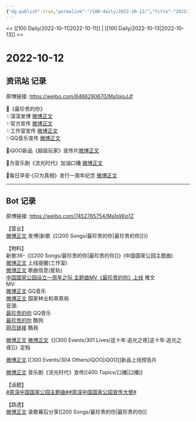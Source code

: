 ```yaml
---
{"dg-publish":true,"permalink":"/100-daily/2022-10-12/","title":"2022-10-12"}
---
```



<< [[100 Daily/2022-10-11\|2022-10-11]] | [[100 Daily/2022-10-13\|2022-10-13]] >>

# 2022-10-12

## 资讯站 记录

原博链接: https://weibo.com/6466290670/Ma1qioJJf

🌟《最珍贵的你》  
✨深深发博 [微博正文](https://m.weibo.cn/6466290670/4823679215340378)  
✨官方宣传 [微博正文](https://m.weibo.cn/6466290670/4823679915004390)  
✨工作室宣传 [微博正文](https://m.weibo.cn/6466290670/4823674571720221)  
✨QQ音乐宣传 [微博正文](https://m.weibo.cn/6466290670/4823666385488951)

🌟iQOO新品《超级玩家》宣传片[微博正文](https://m.weibo.cn/6466290670/4823695145569283)

🌟为音乐剧《流光时代》加油口播 [微博正文](https://m.weibo.cn/6466290670/4823701680032153)

🌟每日早安·《只为真相》发行一周年纪念 [微博正文](https://m.weibo.cn/6466290670/4823651532932725)

---
## Bot 记录

原博链接: https://weibo.com/7452765754/Ma1pWio1Z

【营业】  
[微博正文](http://weibo.com/1736988591/M9VWp56bK) 发博(新歌《[[200 Songs/最珍贵的你\|最珍贵的你]]》)

【物料】  
新歌36-《[[200 Songs/最珍贵的你\|最珍贵的你]]》(中国国家公园主题曲)  
[微博正文](http://weibo.com/7478855230/M9VOoq2WG) 上线提醒(工作室)  
[微博正文](http://weibo.com/6466290670/M9VHIoMdz) 歌曲信息(星轨)  
[中国国家公园设立一周年之际 主题曲MV《最珍贵的你》上线](https://weibo.cn/sinaurl?u=https%3A%2F%2Fmp.weixin.qq.com%2Fs%2FnMOd1scwxeT_tZyUZa2L8A) 推文  
MV:  
[微博正文](http://weibo.com/2169129705/M9VBT3X63) QQ音乐  
[微博正文](http://weibo.com/2749447053/M9VSubpaK) 国家林业和草原局  
音源:  
[最珍贵的你](https://weibo.cn/sinaurl?u=https%3A%2F%2Fi.y.qq.com%2Fv8%2Fplaysong.html%3Fsongid%3D378630262%26source%3Dyqq%26ADTAG%3Dhz_wb_sf%26channelId%3D10081987) QQ音乐  
[最珍贵的你](https://weibo.cn/sinaurl?u=https%3A%2F%2Ft1.kugou.com%2Fsong.html%3Fid%3D9V2ITc5zEV2) 酷狗  
[网页链接](https://weibo.cn/sinaurl?u=https%3A%2F%2Fm.kuwo.cn%2Fyinyue%2F244349141%3Ff%3Darphone%26t%3Dsinawb%26isstar%3D0) 酷我

[微博正文](http://weibo.com/2539323341/M9Wv7rT4t) [微博正文](http://weibo.com/1638629382/M9XwyweP4)《[[300 Events/301 Lives/这十年·追光之夜\|这十年·追光之夜]]》定档

[微博正文](http://weibo.com/6960161079/M9WcVl3dJ) [[300 Events/304 Others/iQOO\|iQOO]]新品上线预告片

[微博正文](http://weibo.com/7555729746/M9VYYqHyL) 音乐剧《流光时代》宣传[[400 Topics/口播\|口播]]

【话题】  
[#周深中国国家公园主题曲#](https://s.weibo.com/weibo?q=%23%E5%91%A8%E6%B7%B1%E4%B8%AD%E5%9B%BD%E5%9B%BD%E5%AE%B6%E5%85%AC%E5%9B%AD%E4%B8%BB%E9%A2%98%E6%9B%B2%23)[#周深中国国家公园宣传大使#](https://s.weibo.com/weibo?q=%23%E5%91%A8%E6%B7%B1%E4%B8%AD%E5%9B%BD%E5%9B%BD%E5%AE%B6%E5%85%AC%E5%9B%AD%E5%AE%A3%E4%BC%A0%E5%A4%A7%E4%BD%BF%23)

【路透】  
[微博正文](http://weibo.com/2413396083/Ma15bqfNl) 录歌幕后分享[[200 Songs/最珍贵的你\|最珍贵的你]]
